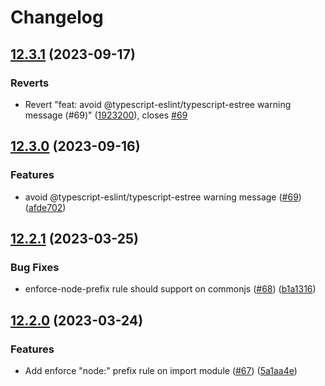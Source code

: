 # Changelog

## [12.3.1](https://github.com/eggjs/eslint-config-egg/compare/v12.3.0...v12.3.1) (2023-09-17)


### Reverts

* Revert "feat: avoid @typescript-eslint/typescript-estree warning message (#69)" ([1923200](https://github.com/eggjs/eslint-config-egg/commit/19232008170a6ec2480c624c97e6a01b1f26406a)), closes [#69](https://github.com/eggjs/eslint-config-egg/issues/69)

## [12.3.0](https://github.com/eggjs/eslint-config-egg/compare/v12.2.1...v12.3.0) (2023-09-16)


### Features

* avoid @typescript-eslint/typescript-estree warning message ([#69](https://github.com/eggjs/eslint-config-egg/issues/69)) ([afde702](https://github.com/eggjs/eslint-config-egg/commit/afde7022fcf991842f43699c0d1c944f9969a381))

## [12.2.1](https://github.com/eggjs/eslint-config-egg/compare/v12.2.0...v12.2.1) (2023-03-25)


### Bug Fixes

* enforce-node-prefix rule should support on commonjs ([#68](https://github.com/eggjs/eslint-config-egg/issues/68)) ([b1a1316](https://github.com/eggjs/eslint-config-egg/commit/b1a13161b18afc5c3316e61206e9c8ae3039cdcf))

## [12.2.0](https://github.com/eggjs/eslint-config-egg/compare/v12.1.0...v12.2.0) (2023-03-24)


### Features

* Add enforce "node:" prefix rule on import module ([#67](https://github.com/eggjs/eslint-config-egg/issues/67)) ([5a1aa4e](https://github.com/eggjs/eslint-config-egg/commit/5a1aa4e283c0dac38eeb4bedb0f259ee6f099120))
